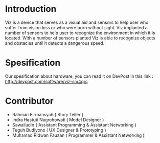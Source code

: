 # Introduction
Viz is a device that serves as a visual aid and sensors to help user who suffer from vision loss or who were born without sight.
Viz implanted a number of sensors to help user to recognize the environment in which it is located. With a number of sensors planted Viz is able to recognize objects and obstacles until it detects a dangerous speed.

# Spesification
Our spesification about hardware, you can read it on DevPost in this link :
http://devpost.com/software/viz-sm4qrc

# Contributor
- Rahman Firmansyah ( Story Teller )
- Indra Hastuti Nugrohowati ( Model Designer )
- Sawalludin ( Assistant Programming & Assistant Networking )
- Teguh Budiyono ( UX Designer & Prototyping )
- Muhamad Ridwan Fauzan ( Programmer & Assistant Networking )
